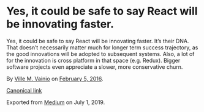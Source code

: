 # Yes, it could be safe to say React will be innovating faster.

Yes, it could be safe to say React will be innovating faster. It’s their DNA. That doesn’t necessarily matter much for longer term success trajectory, as the good innovations will be adopted to subsequent systems. Also, a lot of for the innovation is cross platform in that space (e.g. Redux). Bigger software projects even appreciate a slower, more conservative churn.

By [Ville M. Vainio](https://medium.com/@vivainio) on [February 5, 2016](https://medium.com/p/22c0d7ddcd9e).

[Canonical link](https://medium.com/@vivainio/yes-it-could-be-safe-to-say-react-will-be-innovating-faster-22c0d7ddcd9e)

Exported from [Medium](https://medium.com) on July 1, 2019.